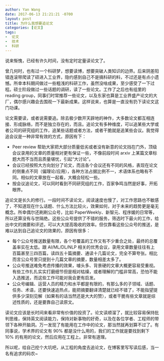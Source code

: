 ```yaml
---
author: Yan Wang
date: 2017-06-13 21:21:21 -0700
layout: post
title: 为什么我想要追论文
categories: [论文]
tags:
-  论文
-  技术
-  科研
---
```


说来惭愧，已经有许久时间，没有定时定量读论文了。

曾几何时，也有过一个科研梦，想要读博，想要突破人类知识的边界。后来阴差阳错连滚带爬读了硕进入工业界，隐约感到自己不是搞科研的料，不过还是有点小遗憾。所幸本科期间做过一些粗浅的科研工作，虽然没啥成果，至少感受了一下过程。硕士阶段做过一些话题的调研，读了一些论文。工作了之后也有组里的 reading group，同事们时常推荐一些论文，以及东家也算是工业界盛产论文的大厂，偶尔感兴趣会去围观一下最新成果。这样说来，也算是一直没有扔下读论文这门功课。

论文需要读，或者说需要追。除去极少数开天辟地的神作，大多数论文都互相连接、形成脉络，而不是独立存在的，而且。追论文有多种维度，可以追某些大学或者公司的研究组的工作，追某些话题或者方法，或者干脆就是追某些会议。我觉得追会议是一种非常有效的方式，原因有下：

* Peer review 帮助大家把大部分质量低劣或者没有新意的论文挡在门外，顶级会议录用的文章的质量相对更有保证一些，不像前段时间 arxiv 上某篇文章标题大而不当而且质量堪忧，引起“大讨论”。
* 会议已经按照大方向划分了论文，而且各个会议还有不同的风格，表现在论文的侧重点不同（偏理论/应用），各种方法占据比例不一，术语体系也略有不同。相似的文章放在一起看，大概会轻松一些。
* 按会议追论文，可以同时看到不同研究组的工作，百家争鸣当然是好事，开拓眼界。

追论文是长久的修行。一段时间不读论文，阅读速度也慢了，对工作思路也不敏感了，不知道现在什么话题、什么方法比较火，效果如何，对于未来的趋势更是毫无概念。所幸偶尔还刷刷公众号，比如 PaperWeekly、新智元、程序媛的日常等，所以还算没有与世隔绝。这些公众号提供了不错的服务，筛选时下最火的工作，给出中文的摘要和评述，可以大大提高吸收的效率。但仅靠看这些公众号的推送，是难以达到自己追论文的效果的，原因有很多：

* 每个公众号推送数量有限，各个号覆盖的工作又有不少重合之处，最终的总覆盖率实在太低。跟 AI/ML/DL/NLP 相关的优秀会议，录用文章数量往往有上百篇甚至三四百篇，读四五十篇摘要、通读十几篇论文，完全不算夸张。相比而言公众号里只提到十几篇文章的摘要，数量相差太多了。
* 公众号推送难免考虑传播的效果，噱头多、背景硬的文章大概更容易受重视。有些工作扎扎实实打磨细节但是相对枯燥，或者理解的门槛非常高，恐怕不能入选推送，而这些工作可能对我会更有启发。
* 公众号编辑、运营人员的精力和水平都是有限的，有那么多的子领域、话题、任务、术语，还要快速追热点，能把摘要翻译清楚就已经不错了，不能指望提供多少深刻见解（如果有的话当然还是大大的赞），或者干脆有些文章就是综述性质的，还是要靠自己读原文。

读论文应该是长时间来看非常有价值的投资了。论文读顺溜了，就比较容易保持批判思维，保持英文阅读能力，保持对新事物的好奇，以及在各位学者、工程师的带领下各种开脑洞。万一发现了有能用在工作中的论文，那当然就再划算不过了。有同事说，学术界的论文有 90% 都是没什么用的，我们的工作就是要找到剩下 10% 的有用的论文，然后应用在工程上。非常有道理。

所以呢，给自己挖个大坑吧，从工程的角度去追论文，在博客里写写读后感，当一名有追求的码农~
